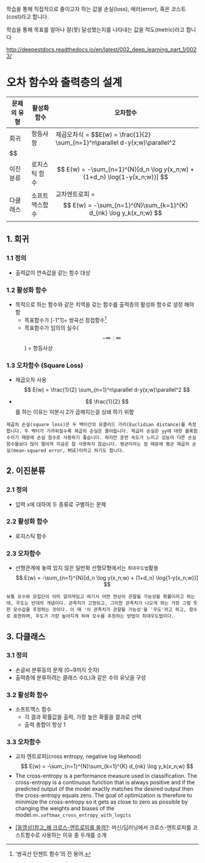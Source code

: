 학습을 통해 직접적으로 줄이고자 하는 값을 손실(loss), 에러(error), 혹은 코스트(cost)라고 합니다.

학습을 통해 목표를 얼마나 잘(못) 달성했는지를 나타내는 값을 척도(metric)라고 합니다

http://deepestdocs.readthedocs.io/en/latest/002_deep_learning_part_1/0023/

# 오차 함수와 출력층의 설계

|문제의 유형|활성화 함수|오차함수|
|-|-|-|
|회귀|항등사항|제곱오차식 = $$E(w) = \frac{1}{2} \sum_{n=1}^n\parallel d-y(x;w)\parallel^2
$$|
|이진분류|로지스틱 함수|$$ E(w) = -\sum_{n=1}^{N}[d_n \log y(x_n;w) + (1+d_n) \log{1-y(x_n;w)}] $$|
|다클래스|소프트맥스함수|교차엔트로피 = $$ E(w) = -\sum_{n=1}^{N}\sum_{k=1}^{K} d_{nk} \log y_k(x_n;w) $$|
## 1. 회귀 
### 1.1 정의 
* 출력값이 연속값을 같는 함수 대상

### 1.2 활성화 함수
* 목적으로 하는 함수와 같은 치역을 갖는 함수를 출력층의 활성화 함수로 설정 해야 함
    * 목표함수가 [-1"1]= 쌍곡선 정접함수[^1]
    * 목표함수가 임의의 실수($$ -\infty:\infty $$) = 항등사상


### 1.3 오차함수 (Square Loss)
* 제곱오차 사용
$$
E(w) = \frac{1}{2} \sum_{n=1}^n\parallel d-y(x;w)\parallel^2
$$

* $$ \frac{1}{2} $$를 하는 이유는 미분시 2가 곱해지는걸 상쇄 하기 위함 


```
제곱차 손실(square loss)은 두 벡터간의 유클리드 거리(Euclidian distance)를 측정합니다. 두 벡터가 가까워질수록 제곱차 손실은 줄어듭니다. 제곱차 손실은 yy에 대한 볼록함수이기 때문에 손실 함수로 사용하기 좋습니다. 하지만 훈련 속도가 느리고 성능이 다른 손실 함수들보다 많이 떨어져 지금은 잘 사용하지 않습니다. 평균이라는 점 때문에 평균 제곱차 손실(mean-squared error, MSE)이라고 하기도 합니다.
```

## 2. 이진분류 
### 2.1 정의 
* 입력 x에 대하여 두 종류로 구별하는 문제 

### 2.2 활성화 함수
* 로지스틱 함수

### 2.3 오차함수 
* 선형관계에 놓여 있지 않은 일반화 선형모형에서는 `최대우도법`활용 
$$
E(w) = -\sum_{n=1}^{N}[d_n \log y(x_n;w) + (1+d_n) \log{1-y(x_n;w)}] 
$$

```
보통 모수와 모집단이 이미 알려져있고 여기서 어떤 현상이 관찰될 가능성을 확률이라고 하는데, 우도는 반대의 개념이다. 관측치가 고정되고, 그러한 관측치가 나오게 하는 가장 그럴 듯한 모수값을 추정하는 것이다. 이 때 '이 관측치가 관찰될 가능성'을 '우도'라고 하고, 함수로 표현하며, 우도가 가장 높아지게 하여 모수를 추정하는 방법이 최대우도법이다. 

```

## 3. 다클래스 
### 3.1 정의 
* 손글씨 분류등의 문제 (0~9까지 숫자)
* 출력층에 분류하려는 클래스 수(L)과 같은 수의 유닛을 구성 
### 3.2 활성화 함수
* 소프트맥스 함수 
    * 각 결과 확률값을 출력, 가장 높은 확률을 결과로 선택 
    * 출력 총합이 항상 1

### 3.3 오차함수 
* 교차 엔트로피(cross entropy, negative log likehood)
$$
E(w) = -\sum_{n=1}^{N}\sum_{k=1}^{K} d_{nk} \log y_k(x_n;w)
$$
* The cross-entropy is a performance measure used in classification. The cross-entropy is a continuous function that is always positive and if the predicted output of the model exactly matches the desired output then the cross-entropy equals zero. The goal of optimization is therefore to minimize the cross-entropy so it gets as close to zero as possible by changing the weights and biases of the model.`nn.softmax_cross_entropy_with_logits`

- [[동영상]참고_왜 크로스-엔트로피를 쓸까?](https://youtu.be/srdDQr07sGg): 머신/딥러닝에서 크로스-엔트로피를 코스트함수로 사용하는 이유 중 두개를 소개

[^1]: ‘쌍곡선 탄젠트 함수’의 전 용어.

